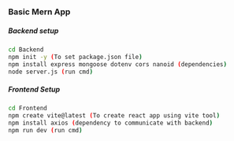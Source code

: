 ### Basic Mern App

##### Backend setup 

```bash
cd Backend
npm init -y (To set package.json file)
npm install express mongoose dotenv cors nanoid (dependencies)
node server.js (run cmd)

```

##### Frontend Setup

```bash
cd Frontend
npm create vite@latest (To create react app using vite tool)
npm install axios (dependency to communicate with backend)
npm run dev (run cmd)

```